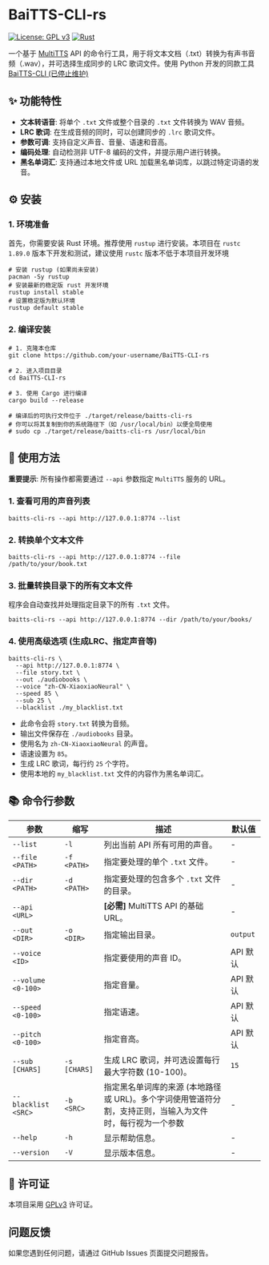 # BaiTTS-CLI-rs

[![License: GPL v3](https://img.shields.io/badge/License-GPLv3-blue.svg)](https://www.gnu.org/licenses/gpl-3.0.html)
[![Rust](https://img.shields.io/badge/rust-1.89.0-orange.svg)](https://www.rust-lang.org/)

一个基于 [MultiTTS](https://t.me/MultiTTS) API 的命令行工具，用于将文本文档（.txt）转换为有声书音频（.wav），并可选择生成同步的 LRC 歌词文件。使用 Python 开发的同款工具  [BaiTTS-CLI (已停止维护)](https://github.com/Doraemonsan/BaiTTS-CLI) 

## ✨ 功能特性

- **文本转语音**: 将单个 `.txt` 文件或整个目录的 `.txt` 文件转换为 WAV 音频。
- **LRC 歌词**: 在生成音频的同时，可以创建同步的 `.lrc` 歌词文件。
- **参数可调**: 支持自定义声音、音量、语速和音高。
- **编码处理**: 自动检测非 UTF-8 编码的文件，并提示用户进行转换。
- **黑名单词汇**: 支持通过本地文件或 URL 加载黑名单词库，以跳过特定词语的发音。

## ⚙️ 安装

### 1. 环境准备

首先，你需要安装 Rust 环境。推荐使用 `rustup` 进行安装。本项目在 `rustc 1.89.0` 版本下开发和测试，建议使用 `rustc` 版本不低于本项目开发环境

```Shell
# 安装 rustup (如果尚未安装)
pacman -Sy rustup
# 安装最新的稳定版 rust 开发环境
rustup install stable
# 设置稳定版为默认环境
rustup default stable
```

### 2. 编译安装

```
# 1. 克隆本仓库
git clone https://github.com/your-username/BaiTTS-CLI-rs

# 2. 进入项目目录
cd BaiTTS-CLI-rs

# 3. 使用 Cargo 进行编译
cargo build --release

# 编译后的可执行文件位于 ./target/release/baitts-cli-rs
# 你可以将其复制到你的系统路径下（如 /usr/local/bin）以便全局使用
# sudo cp ./target/release/baitts-cli-rs /usr/local/bin
```

## 🚀 使用方法

**重要提示**: 所有操作都需要通过 `--api` 参数指定 `MultiTTS` 服务的 URL。

### 1. 查看可用的声音列表

```Shell
baitts-cli-rs --api http://127.0.0.1:8774 --list
```

### 2. 转换单个文本文件

```Shell
baitts-cli-rs --api http://127.0.0.1:8774 --file /path/to/your/book.txt
```

### 3. 批量转换目录下的所有文本文件

程序会自动查找并处理指定目录下的所有 `.txt` 文件。

```Shell
baitts-cli-rs --api http://127.0.0.1:8774 --dir /path/to/your/books/
```

### 4. 使用高级选项 (生成LRC、指定声音等)

```Shell
baitts-cli-rs \
  --api http://127.0.0.1:8774 \
  --file story.txt \
  --out ./audiobooks \
  --voice "zh-CN-XiaoxiaoNeural" \
  --speed 85 \
  --sub 25 \
  --blacklist ./my_blacklist.txt
```

- 此命令会将 `story.txt` 转换为音频。
- 输出文件保存在 `./audiobooks` 目录。
- 使用名为 `zh-CN-XiaoxiaoNeural` 的声音。
- 语速设置为 `85`。
- 生成 LRC 歌词，每行约 `25` 个字符。
- 使用本地的 `my_blacklist.txt` 文件的内容作为黑名单词汇。

## 📚 命令行参数

| 参数                | 缩写         | 描述                                                         | 默认值   |
| ------------------- | ------------ | ------------------------------------------------------------ | -------- |
| `--list`            | `-l`         | 列出当前 API 所有可用的声音。                                | -        |
| `--file <PATH>`     | `-f <PATH>`  | 指定要处理的单个 `.txt` 文件。                               | -        |
| `--dir <PATH>`      | `-d <PATH>`  | 指定要处理的包含多个 `.txt` 文件的目录。                     | -        |
| `--api <URL>`       |              | **[必需]** MultiTTS API 的基础 URL。                         | -        |
| `--out <DIR>`       | `-o <DIR>`   | 指定输出目录。                                               | `output` |
| `--voice <ID>`      |              | 指定要使用的声音 ID。                                        | API 默认 |
| `--volume <0-100>`  |              | 指定音量。                                                   | API 默认 |
| `--speed <0-100>`   |              | 指定语速。                                                   | API 默认 |
| `--pitch <0-100>`   |              | 指定音高。                                                   | API 默认 |
| `--sub [CHARS]`     | `-s [CHARS]` | 生成 LRC 歌词，并可选设置每行最大字符数 (10-100)。           | `15`     |
| `--blacklist <SRC>` | `-b <SRC>`   | 指定黑名单词库的来源 (本地路径或 URL)。多个字词使用管道符分割，支持正则，当输入为文件时，每行视为一个参数 | -        |
| `--help`            | `-h`         | 显示帮助信息。                                               | -        |
| `--version`         | `-V`         | 显示版本信息。                                               | -        |

## 📄 许可证

本项目采用 [GPLv3](https://www.gnu.org/licenses/gpl-3.0.html) 许可证。

## 问题反馈
如果您遇到任何问题，请通过 GitHub Issues 页面提交问题报告。
